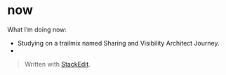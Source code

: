 # now

What I’m doing now:

* Studying on a trailmix named Sharing and Visibility Architect Journey.
* 


> Written with [StackEdit](https://stackedit.io/).
<!--stackedit_data:
eyJoaXN0b3J5IjpbLTY1MDk4NDIzOV19
-->